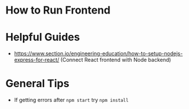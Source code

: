# How to Run Frontend

# Helpful Guides
- https://www.section.io/engineering-education/how-to-setup-nodejs-express-for-react/ (Connect React frontend with Node backend)

# General Tips
- If getting errors after `npm start` try `npm install`